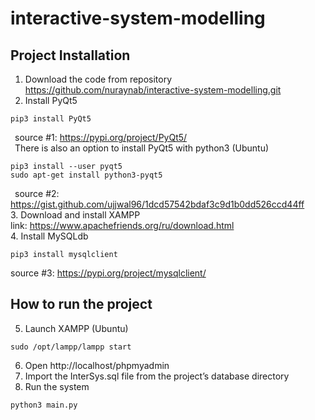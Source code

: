 # interactive-system-modelling
## Project Installation
1. Download the code from repository https://github.com/nuraynab/interactive-system-modelling.git 
2. Install PyQt5   
```
pip3 install PyQt5
```   
  &ensp;source #1: https://pypi.org/project/PyQt5/   
  &ensp;There is also an option to install PyQt5 with python3 (Ubuntu)  
```
pip3 install --user pyqt5  
sudo apt-get install python3-pyqt5
```
  &ensp;source #2: https://gist.github.com/ujjwal96/1dcd57542bdaf3c9d1b0dd526ccd44ff   
3. Download and install XAMPP   
link: https://www.apachefriends.org/ru/download.html   
4. Install MySQLdb  
```
pip3 install mysqlclient
```
source #3: https://pypi.org/project/mysqlclient/ 
## How to run the project
5. Launch XAMPP (Ubuntu)  
```
sudo /opt/lampp/lampp start
```
6. Open http://localhost/phpmyadmin   
7. Import the InterSys.sql file from the project’s database directory
8. Run the system 
```
python3 main.py
```
